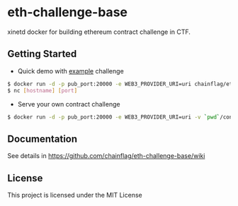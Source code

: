 # eth-challenge-base

xinetd docker for building ethereum contract challenge in CTF.

## Getting Started
* Quick demo with [example](https://github.com/chainflag/eth-challenge-base/tree/main/_example) challenge
```bash
$ docker run -d -p pub_port:20000 -e WEB3_PROVIDER_URI=uri chainflag/eth-challenge-base
$ nc [hostname] [port]
```

* Serve your own contract challenge
```bash
$ docker run -d -p pub_port:20000 -e WEB3_PROVIDER_URI=uri -v `pwd`/contracts:/home/ctf/contracts -v `pwd`/challenge.yml:/home/ctf/challenge.yml chainflag/eth-challenge-base
```

## Documentation

See details in https://github.com/chainflag/eth-challenge-base/wiki

## License

This project is licensed under the MIT License
